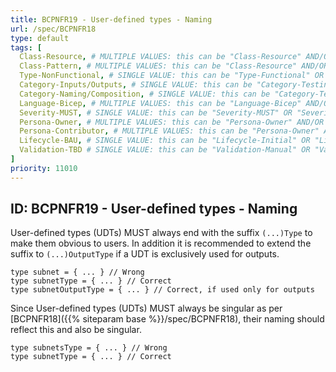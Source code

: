 ```yaml
---
title: BCPNFR19 - User-defined types - Naming
url: /spec/BCPNFR18
type: default
tags: [
  Class-Resource, # MULTIPLE VALUES: this can be "Class-Resource" AND/OR "Class-Pattern" AND/OR "Class-Utility"
  Class-Pattern, # MULTIPLE VALUES: this can be "Class-Resource" AND/OR "Class-Pattern" AND/OR "Class-Utility"
  Type-NonFunctional, # SINGLE VALUE: this can be "Type-Functional" OR "Type-NonFunctional"
  Category-Inputs/Outputs, # SINGLE VALUE: this can be "Category-Testing" OR "Category-Telemetry" OR "Category-Contribution/Support" OR "Category-Documentation" OR "Category-CodeStyle" OR "Category-Naming/Composition" OR "Category-Inputs/Outputs" OR "Category-Release/Publishing"
  Category-Naming/Composition, # SINGLE VALUE: this can be "Category-Testing" OR "Category-Telemetry" OR "Category-Contribution/Support" OR "Category-Documentation" OR "Category-CodeStyle" OR "Category-Naming/Composition" OR "Category-Inputs/Outputs" OR "Category-Release/Publishing"
  Language-Bicep, # MULTIPLE VALUES: this can be "Language-Bicep" AND/OR "Language-Terraform"
  Severity-MUST, # SINGLE VALUE: this can be "Severity-MUST" OR "Severity-SHOULD" OR "Severity-MAY"
  Persona-Owner, # MULTIPLE VALUES: this can be "Persona-Owner" AND/OR "Persona-Contributor"
  Persona-Contributor, # MULTIPLE VALUES: this can be "Persona-Owner" AND/OR "Persona-Contributor"
  Lifecycle-BAU, # SINGLE VALUE: this can be "Lifecycle-Initial" OR "Lifecycle-BAU" OR "Lifecycle-EOL"
  Validation-TBD # SINGLE VALUE: this can be "Validation-Manual" OR "Validation-CI/Informational" OR "CI/Enforced"
]
priority: 11010
---
```


## ID: BCPNFR19 - User-defined types - Naming

User-defined types (UDTs) MUST always end with the suffix `(...)Type` to make them obvious to users. In addition it is recommended to extend the suffix to `(...)OutputType` if a UDT is exclusively used for outputs.
```bicep
type subnet = { ... } // Wrong
type subnetType = { ... } // Correct
type subnetOutputType = { ... } // Correct, if used only for outputs
```

Since User-defined types (UDTs) MUST always be singular as per [BCPNFR18]({{% siteparam base %}}/spec/BCPNFR18), their naming should reflect this and also be singular.
```bicep
type subnetsType = { ... } // Wrong
type subnetType = { ... } // Correct
```
